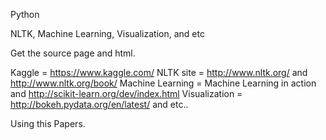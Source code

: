 Python 

NLTK, Machine Learning, Visualization, and etc

Get the source page and html.

Kaggle = https://www.kaggle.com/
NLTK site = http://www.nltk.org/ and http://www.nltk.org/book/ 
Machine Learning = Machine Learning in action and http://scikit-learn.org/dev/index.html
Visualization = http://bokeh.pydata.org/en/latest/ and etc..

Using this Papers.
